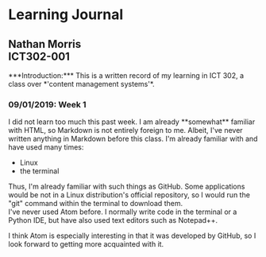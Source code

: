 # Learning Journal
## Nathan Morris<br>ICT302-001

<p>***Introduction:*** This is a written record of my learning in ICT 302, a class over *'content management systems'*.</p>

### 09/01/2019: Week 1
<p>I did not learn too much this past week. I am already **somewhat** familiar with HTML, so Markdown is not entirely foreign to me. Albeit, I've never written anything in Markdown before this class. I'm already familiar with and have used many times:</p>
<ul>
<li>Linux</li>
<li>the terminal</li>
</ul>
<p>Thus, I'm already familiar with such things as GitHub. Some applications would be not in a Linux distribution's official repository, so I would run the "git" command within the terminal to download them.<br>I've never used Atom before. I normally write code in the terminal or a Python IDE, but have also used text editors such as Notepad++.</p>
<p>I think Atom is especially interesting in that it was developed by GitHub, so I look forward to getting more acquainted with it.</p>
